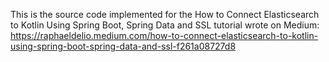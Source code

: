 This is the source code implemented for the How to Connect Elasticsearch to Kotlin Using Spring Boot, Spring Data and SSL tutorial wrote on Medium:
https://raphaeldelio.medium.com/how-to-connect-elasticsearch-to-kotlin-using-spring-boot-spring-data-and-ssl-f261a08727d8
